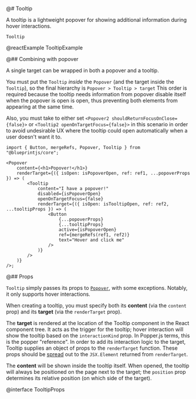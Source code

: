 @# Tooltip

A tooltip is a lightweight popover for showing additional information during hover interactions.

`Tooltip`

@reactExample TooltipExample

@## Combining with popover

A single target can be wrapped in both a popover and a tooltip.

You must put the `Tooltip` _inside_ the `Popover` (and the target inside the
`Tooltip`), so the final hierarchy is `Popover > Tooltip > target` This order is
required because the tooltip needs information from popover disable itself when the
popover is open is open, thus preventing both elements from appearing at the same time.

Also, you must take to either set `<Popover2 shouldReturnFocusOnClose={false}>`
or `<Tooltip2 openOnTargetFocus={false}>` in this scenario in order to avoid undesirable
UX where the tooltip could open automatically when a user doesn't want it to.

```tsx
import { Button, mergeRefs, Popover, Tooltip } from "@blueprintjs/core";

<Popover
    content={<h1>Popover!</h1>}
    renderTarget={({ isOpen: isPopoverOpen, ref: ref1, ...popoverProps }) => (
        <Tooltip
            content="I have a popover!"
            disabled={isPopoverOpen}
            openOnTargetFocus={false}
            renderTarget={({ isOpen: isTooltipOpen, ref: ref2, ...tooltipProps }) => (
                <Button
                    {...popoverProps}
                    {...tooltipProps}
                    active={isPopoverOpen}
                    ref={mergeRefs(ref1, ref2)}
                    text="Hover and click me"
                />
            )}
        />
    )}
/>;
```

@## Props

`Tooltip` simply passes its props to [`Popover`](#core/components/popover), with
some exceptions. Notably, it only supports hover interactions.

When creating a tooltip, you must specify both its **content** (via the `content` prop) and
its **target** (via the `renderTarget` prop).

The **target** is rendered at the location of the Tooltip component in the React component tree. It acts
as the trigger for the tooltip; hover interaction will show the tooltip based on the `interactionKind` prop.
In Popper.js terms, this is the popper "reference". In order to add its interaction logic to the target,
Tooltip supplies an object of props to the `renderTarget` function. These props should be
[spread](https://developer.mozilla.org/en-US/docs/Web/JavaScript/Reference/Operators/Spread_syntax#spread_in_object_literals)
out to the `JSX.Element` returned from `renderTarget`.

The **content** will be shown inside the tooltip itself. When opened, the tooltip will always be
positioned on the page next to the target; the `position` prop determines its relative position (on
which side of the target).

@interface TooltipProps
